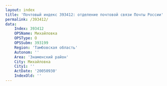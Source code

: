 ```yaml
---
layout: index
title: 'Почтовый индекс 393412: отделение почтовой связи Почты России'
permalink: /393412/
data:
    Index: 393412
    OPSName: Михайловка
    OPSType: О
    OPSSubm: 393199
    Region: 'Тамбовская область'
    Autonom: ''
    Area: 'Знаменский район'
    City: Михайловка
    City1: ''
    ActDate: '20050930'
    IndexOld: ''
---
```

